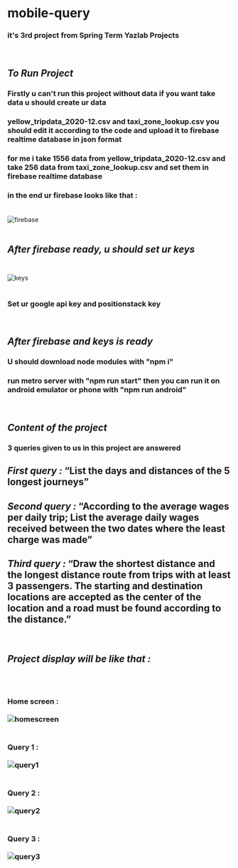 # mobile-query
### it's 3rd project from Spring Term Yazlab Projects
<br/>

## *To Run Project*
### Firstly u can't run this project without data if you want take data u should create ur data
### yellow_tripdata_2020-12.csv and taxi_zone_lookup.csv you should edit it according to the code and upload it to firebase realtime database in json format
### for me i take 1556 data from yellow_tripdata_2020-12.csv and take 256 data from taxi_zone_lookup.csv and set them in firebase realtime database
### in the end ur firebase looks like that : <br/><br/>
![firebase](https://github.com/abdussamedkilic/mobile-query/blob/main/pictures/firebase.jpg) <br/><br/>

## *After firebase ready, u should set ur keys*<br/><br/>
![keys](https://github.com/abdussamedkilic/mobile-query/blob/main/pictures/keys.jpg) <br/><br/>
### Set ur google api key and positionstack key
<br/>

## *After firebase and keys is ready*
### U should download node modules with "npm i"
### run metro server with "npm run start" then you can run it on android emulator or phone with "npm run android"
<br/>


## *Content of the project*
### 3 queries given to us in this project are answered
## *First query :*  “List the days and distances of the 5 longest journeys”
## *Second query :*  “According to the average wages per daily trip; List the average daily wages received between the two dates where the least charge was made”
## *Third query :*  “Draw the shortest distance and the longest distance route from trips with at least 3 passengers. The starting and destination locations are accepted as the center of the location and a road must be found according to the distance.”
<br/>

## *Project display will be like that :*<br/><br/><br/>
### Home screen : <br/><br/>![homescreen](https://github.com/abdussamedkilic/mobile-query/blob/main/pictures/homeScreen.jpg)<br/><br/>
### Query 1 :<br/><br/> ![query1](https://github.com/abdussamedkilic/mobile-query/blob/main/pictures/query1.jpg)<br/><br/>
### Query 2 : <br/><br/>![query2](https://github.com/abdussamedkilic/mobile-query/blob/main/pictures/query2.jpg)<br/><br/>
### Query 3 : <br/><br/>![query3](https://github.com/abdussamedkilic/mobile-query/blob/main/pictures/query3.jpg)<br/><br/>

